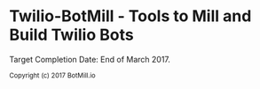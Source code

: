 # Twilio-BotMill - Tools to Mill and Build Twilio Bots

Target Completion Date: End of March 2017.  

<sub>Copyright (c) 2017 BotMill.io</sub>
